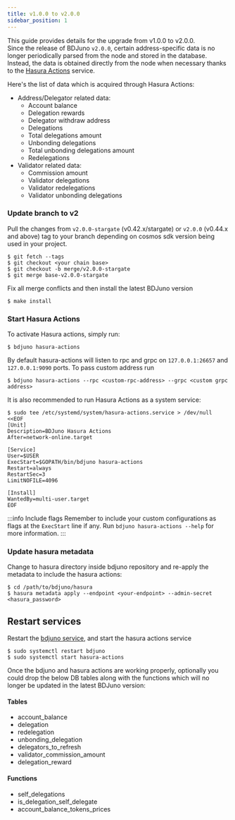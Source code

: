 ```yaml
---
title: v1.0.0 to v2.0.0
sidebar_position: 1
---
```

This guide provides details for the upgrade from v1.0.0 to v2.0.0.  
Since the release of BDJuno `v2.0.0`, certain address-specific data is no longer periodically parsed from the node and stored in the database. 
Instead, the data is obtained directly from the node when necessary thanks to the [Hasura Actions](https://hasura.io/docs/latest/graphql/core/actions/index.html) service.

Here's the list of data which is acquired through Hasura Actions:
- Address/Delegator related data:
    - Account balance
    - Delegation rewards
    - Delegator withdraw address
    - Delegations
    - Total delegations amount
    - Unbonding delegations
    - Total unbonding delegations amount
    - Redelegations
- Validator related data: 
    - Commission amount
    - Validator delegations
    - Validator redelegations
    - Validator unbonding delegations

### Update branch to v2

Pull the changes from `v2.0.0-stargate` (v0.42.x/stargate) or `v2.0.0` (v0.44.x and above) 
tag to your branch depending on cosmos sdk version being used in your project. 

```
$ git fetch --tags
$ git checkout <your chain base>
$ git checkout -b merge/v2.0.0-stargate
$ git merge base-v2.0.0-stargate
```
Fix all merge conflicts and then install the latest BDJuno version 

```
$ make install
```

### Start Hasura Actions

To activate Hasura actions, simply run: 
```
$ bdjuno hasura-actions
```

By default hasura-actions will listen to rpc and grpc on `127.0.0.1:26657` and `127.0.0.1:9090` ports. To pass custom address run

```
$ bdjuno hasura-actions --rpc <custom-rpc-address> --grpc <custom grpc address>
```

It is also recommended to run Hasura Actions as a system service:
```shell
$ sudo tee /etc/systemd/system/hasura-actions.service > /dev/null <<EOF
[Unit]
Description=BDJuno Hasura Actions
After=network-online.target

[Service]
User=$USER
ExecStart=$GOPATH/bin/bdjuno hasura-actions
Restart=always
RestartSec=3
LimitNOFILE=4096

[Install]
WantedBy=multi-user.target
EOF
```

:::info Include flags
Remember to include your custom configurations as flags at the `ExecStart` line if any. 
Run `bdjuno hasura-actions --help` for more information.
:::

### Update hasura metadata
Change to hasura directory inside bdjuno repository and re-apply the metadata to include the hasura actions:
```
$ cd /path/to/bdjuno/hasura
$ hasura metadata apply --endpoint <your-endpoint> --admin-secret <hasura_password>
```

## Restart services
Restart the [bdjuno service](./../setup.md#running-bdjuno), and 
start the hasura actions service

```
$ sudo systemctl restart bdjuno
$ sudo systemctl start hasura-actions
```

Once the bdjuno and hasura actions are working properly, optionally
you could drop the below DB tables along with the functions which will no longer be updated in the latest BDJuno version:

#### Tables
- account_balance
- delegation
- redelegation
- unbonding_delegation
- delegators_to_refresh
- validator_commission_amount
- delegation_reward

#### Functions
- self_delegations
- is_delegation_self_delegate
- account_balance_tokens_prices